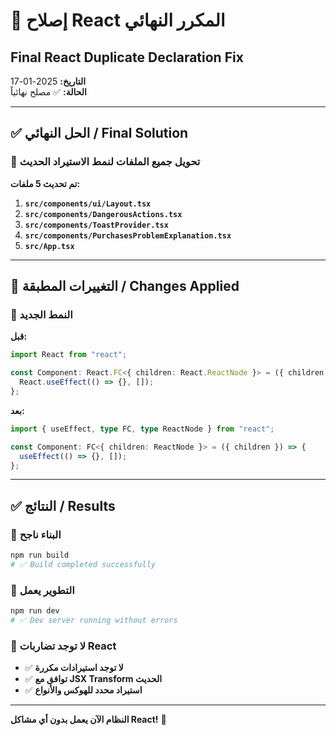 # 🔧 إصلاح React المكرر النهائي

## Final React Duplicate Declaration Fix

**التاريخ:** 2025-01-17  
**الحالة:** ✅ مصلح نهائياً

---

## ✅ الحل النهائي / Final Solution

### 🔄 تحويل جميع الملفات لنمط الاستيراد الحديث

**تم تحديث 5 ملفات:**

1. **`src/components/ui/Layout.tsx`**
2. **`src/components/DangerousActions.tsx`**
3. **`src/components/ToastProvider.tsx`**
4. **`src/components/PurchasesProblemExplanation.tsx`**
5. **`src/App.tsx`**

---

## 🔧 التغييرات المطبقة / Changes Applied

### 📝 النمط الجديد

**قبل:**

```typescript
import React from "react";

const Component: React.FC<{ children: React.ReactNode }> = ({ children }) => {
  React.useEffect(() => {}, []);
};
```

**بعد:**

```typescript
import { useEffect, type FC, type ReactNode } from "react";

const Component: FC<{ children: ReactNode }> = ({ children }) => {
  useEffect(() => {}, []);
};
```

---

## ✅ النتائج / Results

### 🎯 البناء ناجح

```bash
npm run build
# ✅ Build completed successfully
```

### 🎯 التطوير يعمل

```bash
npm run dev
# ✅ Dev server running without errors
```

### 🎯 لا توجد تضاربات React

- ✅ **لا توجد استيرادات مكررة**
- ✅ **توافق مع JSX Transform الحديث**
- ✅ **استيراد محدد للهوكس والأنواع**

---

**النظام الآن يعمل بدون أي مشاكل React!** 🚀
